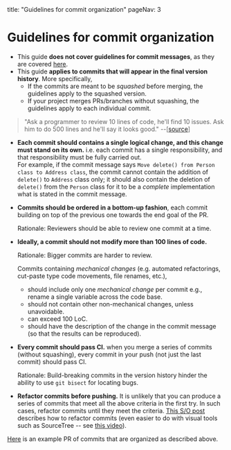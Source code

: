 <frontmatter>
  title: "Guidelines for commit organization"
  pageNav: 3
</frontmatter>

# Guidelines for commit organization

* This guide **does not cover guidelines for commit messages**, as they are covered [here](../conventions/git.html).
* This guide **applies to commits that will appear in the final version history**. More specifically,
  * If the commits are meant to be _squashed_ before merging, the guidelines apply to the squashed version.
  * If your project merges PRs/branches without squashing, the guidelines apply to each individual commit.

<!-- --------------------------------------------------------------------------------------------------------- -->

<box type="secondary" icon=":fas-quote-left:" seamless>

> "Ask a programmer to review 10 lines of code, he'll find 10 issues. Ask him to do 500 lines and he'll say it
looks good." --[[source](https://twitter.com/girayozil/status/306836785739210752)]
</box>

* **Each commit should contains a single logical change, and this change must stand on its own.** i.e. each commit has a single responsibility, and that responsibility must be fully carried out.<br>
  For example, if the commit message says `Move delete() from Person class to Address class`, the commit cannot contain the addition of `delete()` to `Address` class only; it should also contain the deletion of `delete()` from the `Person` class for it to be a _complete_ implementation what is stated in the commit message.

* **Commits should be ordered in a bottom-up fashion**, each commit building on top of the previous one towards the end goal of the PR.

  <box type="info" seamless>

  Rationale: Reviewers should be able to review one commit at a time.
  </box>

* **Ideally, a commit should not modify more than 100 lines of code.**

   <box type="info" seamless>

   Rationale: Bigger commits are harder to review.
   </box>

   Commits containing _*mechanical changes*_ (e.g. automated refactorings, cut-paste type code movements, file renames, etc.),
   * should include only one _mechanical change_  per commit e.g., rename a single variable across the code base.
   * should not contain other non-mechanical changes, unless unavoidable.
   * can exceed 100 LoC.
   * should have the description of the change in the commit message (so that the results can be reproduced).

* **Every commit should pass CI.** when you merge a series of commits (without squashing), every commit in your push (not just the last commit) should pass CI.

  <box type="info" seamless>

  Rationale: Build-breaking commits in the version history hinder the ability to use `git bisect` for locating bugs.
  </box>

* **Refactor commits before pushing.** It is unlikely that you can produce a series of commits that meet all the above criteria in the first try. In such cases, refactor commits until they meet the criteria. [This S/O post](http://stackoverflow.com/a/1186549) describes how to refactor commits (even easier to do with visual tools such as SourceTree -- see [this video](https://www.youtube.com/watch?v=mBCJCuU3p7I)).

<box type="info">

[Here](https://github.com/se-edu/addressbook-level4/pull/237) is an example PR of commits that are organized as described above.
</box>
